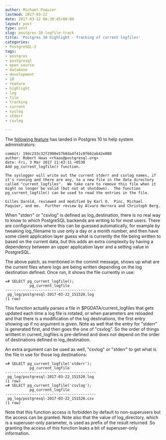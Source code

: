```yaml
---
author: Michael Paquier
lastmod: 2017-03-22
date: 2017-03-22 06:30:45+00:00
layout: post
type: post
slug: postgres-10-logfile-track
title: 'Postgres 10 highlight - Tracking of current logfiles'
categories:
- PostgreSQL-2
tags:
- postgres
- postgresql
- open source
- database
- development
- 10
- feature
- highlight
- log
- file
- tracking
- current
- syslog
- stderr
- csvlog

---
```


The [following feature]( http://git.postgresql.org/pg/commitdiff/19dc233c32f2900e57b8da4f41c0f662ab42e080)
has landed in Postgres 10 to help system administrators:

    commit: 19dc233c32f2900e57b8da4f41c0f662ab42e080
    author: Robert Haas <rhaas@postgresql.org>
    date: Fri, 3 Mar 2017 11:43:11 +0530
    Add pg_current_logfile() function.

    The syslogger will write out the current stderr and csvlog names, if
    it's running and there are any, to a new file in the data directory
    called "current_logfiles".  We take care to remove this file when it
    might no longer be valid (but not at shutdown).  The function
    pg_current_logfile() can be used to read the entries in the file.

    Gilles Darold, reviewed and modified by Karl O.  Pinc, Michael
    Paquier, and me.  Further review by Álvaro Herrera and Christoph Berg.

When "stderr" or "csvlog" is defined as log\_destination, there is no real
way to know to which PostgreSQL backends are writing to for most users. There
are configurations where this can be guessed automatically, for example
by tweaking log\_filename to use only a day or a month number, and then
have some client application layer guess what is currently the file being
written to based on the current data, but this adds an extra complexity by
having a dependency between an upper application layer and a setting
value in PostgreSQL.

The above patch, as mentioned in the commit message, shows up what are
the current files where logs are being written depending on the log
destination defined. Once run, it shows the file currently in use:

    =# SELECT pg_current_logfile();
               pg_current_logfile
    -----------------------------------------
     pg_log/postgresql-2017-03-22_151520.log
    (1 row)

This function actually parses a file in $PGDATA/current\_logfiles that
gets updated each time a log file is rotated, or when parameters are reloaded
and that there is a modification of the log destinations, the first
entry showing up if no argument is given. Note as well that the entry for
"stderr" is generated first, and then goes the one of "csvlog". So the
order of things writtent in current\_logfiles is pre-defined and does not
depend on the order of destinations defined in log\_destination.

An extra argument can be used as well, "csvlog" or "stderr" to get what is
the file in use for those log destinations:

    =# SELECT pg_current_logfile('stderr');
               pg_current_logfile
    -----------------------------------------
     pg_log/postgresql-2017-03-22_151520.log
    (1 row)
    =# SELECT pg_current_logfile('csvlog');
               pg_current_logfile
    -----------------------------------------
     pg_log/postgresql-2017-03-22_151520.csv
    (1 row)

Note that this function access is forbidden by default to non-superusers
but the access can be granted. Note also that the value of log\_directory,
which is a superuser-only parameter, is used as prefix of the result
returned. So granting the access of this function leaks a bit of
superuser-only information.
